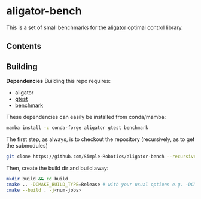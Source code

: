 # aligator-bench

This is a set of small benchmarks for the [aligator](https://github.com/Simple-Robotics/aligator) optimal control library.

## Contents

## Building

**Dependencies** Building this repo requires:

- aligator
- [gtest](https://github.com/google/googletest)
- [benchmark](https://github.com/google/benchmark)

These dependencies can easily be installed from conda/mamba:

```bash
mamba install -c conda-forge aligator gtest benchmark
```

The first step, as always, is to checkout the repository (recursively, as to get the submodules)

```bash
git clone https://github.com/Simple-Robotics/aligator-bench --recursive
```

Then, create the build dir and build away:

```bash
mkdir build && cd build
cmake .. -DCMAKE_BUILD_TYPE=Release # with your usual options e.g. -DCMAKE_PREFIX_PATH=$CONDA_PREFIX
cmake --build . -j<num-jobs>
```
